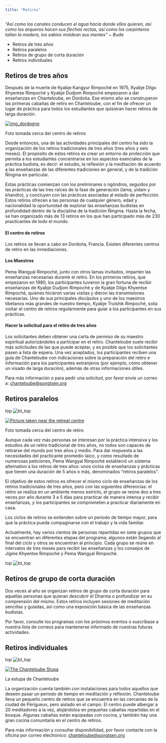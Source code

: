 ```yaml
---
title: "Retiros"
---
```


_“Así como los canales conducen el agua hacia donde ellos quieren, así como los arqueros hacen sus flechas rectas, así como los carpinteros tallan la madera, los sabios moldean sus mentes” ~ Buda_

  * Retiros de tres años 
  * Retiros paralelos 
  * Retiros de grupo de corta duración 
  * Retiros individuales 



##  Retiros de tres años 

Después de la muerte de Kyabje Kangyur Rimpoché en 1975, Kyabje Dilgo Khyentse Rimpoché y Kyabje Dudjom Rimpoché empezaron a dar enseñanzas en Chanteloube, en Dordoña. Ese mismo año se construyeron las primeras cabañas de retiro en Chanteloube, con el fin de ofrecer un lugar de práctica para todos los estudiantes que quisieran hacer retiros de larga duración. 

[ ![img_dordogne](/images/img_dordogne-150x150.jpg) ](http://www.songtsen.org/chanteloube/wp-content/uploads/sites/5/2013/11/img_dordogne.jpg)

Foto tomada cerca del centro de retiros 

Desde entonces, una de las actividades principales del centro ha sido la organización de los retiros tradicionales de tres años (tres años y seis meses). El propósito de estos retiros es crear un entorno de protección que permita a los estudiantes concentrarse en los aspectos esenciales de la práctica budista, es decir: el estudio, la reflexión y la meditación de acuerdo a las enseñanzas de las diferentes tradiciones en general, y de la tradición Ñingma en particular. 

Estas prácticas comienzan con los preliminares o ngöndros, seguidos por las prácticas de las tres raíces de la fase de generación (lama, yidam y khandro), y concluyen con las prácticas asociadas al estado de perfección. Estos retiros ofrecen a las personas de cualquier género, edad y nacionalidad la oportunidad de explorar las enseñanzas budistas en profundidad dentro de la disciplina de la tradición Ñingma. Hasta la fecha, se han organizado más de 13 retiros en los que han participado más de 230 practicantes de todo el mundo. 

####  El centro de retiros 

Los retiros se llevan a cabo en Dordoña, Francia. Existen diferentes centros de retiro en las inmediaciones. 

####  Los Maestros 

Pema Wangyal Rimpoché, junto con otros lamas invitados, imparten las enseñanzas necesarias durante el retiro. En los primeros retiros, que empezaron en 1980, los participantes tuvieron la gran fortuna de recibir enseñanzas de Kyabje Dudjom Rimpoché y de Kyabje Dilgo Khyentse Rimpoché, quienes hicieron varias visitas y dieron las transmisiones necesarias. Uno de sus principales discípulos y uno de los maestros tibetanos más grandes de nuestro tiempo, Kyabje Trulshik Rimpoché, solía visitar el centro de retiros regularmente para guiar a los participantes en sus prácticas. 

####  Hacer la solicitud para el retiro de tres años 

Los solicitantes deben obtener una carta de permiso de su maestro espiritual autorizándoles a participar en el retiro. Chanteloube suele recibir más solicitudes de las que puede aceptar, y es posible que los solicitantes pasen a lista de espera. Una vez aceptados, los participantes reciben una guía de Chanteloube con indicaciones sobre la preparación del retiro e información para los participantes extranjeros (por ejemplo, cómo obtener un visado de larga duración), además de otras informaciones útiles. 

Para más información o para pedir una solicitud, por favor envíe un correo a: [ chanteloube@songtsen.org ](mailto:chanteloube@songtsen.org)

##  Retiros paralelos 

top ![bt_top](/images/bt_top.png)

[ ![Picture taken near the retreat centre](/images/img_vallee_vezere-150x150.jpg) ](http://www.songtsen.org/chanteloube/wp-content/uploads/sites/5/2013/11/img_vallee_vezere.jpg)

Foto tomada cerca del centro de retiro 

Aunque cada vez más personas se interesan por la práctica intensiva y los estudios de un retiro tradicional de tres años, no todos son capaces de retirarse del mundo por tres años y medio. Para dar respuesta a las necesidades del practicante promedio laico, y como resultado de numerosas peticiones, Pema Wangyal Rimpoché estableció un sistema alternativo a los retiros de tres años: unos ciclos de enseñanzas y prácticas que tienen una duración de 5 años o más, denominados “retiros paralelos”. 

El objetivo de estos retiros es ofrecer el mismo ciclo de enseñanzas de los retiros tradicionales de tres años, pero con las siguientes diferencias: el retiro se realiza en un ambiente menos estricto, el grupo se reúne dos a tres veces por año durante 3 a 5 días para practicar de manera intensa y recibir enseñanzas, y los participantes se comprometen a practicar diariamente en casa. 

Los ciclos de retiros se extienden sobre un periodo de tiempo mayor, para que la práctica pueda compaginarse con el trabajo y la vida familiar. 

Actualmente, hay varios cientos de personas repartidas en siete grupos que se encuentran en diferentes etapas del programa; algunos están llegando al final del ciclo y otros se encuentran al principio. Cada grupo se reúne en intervalos de tres meses para recibir las enseñanzas y los consejos de Jigme Khyentse Rimpoché y Pema Wangyal Rimpoché. 

top ![bt_top](/images/bt_top.png)

##  Retiros de grupo de corta duración 

Dos veces al año se organizan retiros de grupo de corta duración para aquellas personas que quieran descubrir el Dharma o profundizar en su comprensión del mismo. Estos retiros incluyen sesiones de meditación sencillas y guiadas, así como una exposición básica de las enseñanzas budistas. 

Por favor, consulte los programas con los próximos eventos o suscríbase a nuestra lista de correos para mantenerse informado de nuestras futuras actividades. 

##  Retiros individuales 

top ![bt_top](/images/bt_top.png)

[ ![The Chanteloube Stupa](/images/img_stoupa_nuit-150x150.jpg) ](http://www.songtsen.org/chanteloube/wp-content/uploads/sites/5/2013/11/img_stoupa_nuit.jpg)

La estupa de Chanteloube 

La organización cuenta también con instalaciones para todos aquellos que deseen pasar un periodo de tiempo en meditación y reflexión. Chanteloube lleva un pequeño centro de retiros que se encuentra en las cercanías de la ciudad de Périgueux, pero aislado en el campo. El centro puede albergar a 20 meditadores a la vez, alojándolos en pequeñas cabañas repartidas en el bosque. Algunas cabañas están equipadas con cocina, y también hay una gran cocina comunitaria en el centro de retiros. 

Para más información y consultar disponibilidad, por favor contacte con la oficina por correo electrónico: [ chanteloube@songtsen.org ](mailto:chanteloube@songtsen.org)
